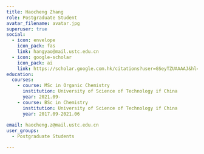 ```yaml
---
title: Haocheng Zhang
role: Postgraduate Student
avatar_filename: avatar.jpg
superuser: true
social:
  - icon: envelope
    icon_pack: fas
    link: hangyao@mail.ustc.edu.cn
  - icon: google-scholar
    icon_pack: ai
    link: https://scholar.google.com.hk/citations?user=GSeyTZUAAAAJ&hl=zh-CN
education:
  courses:
    - course: MSc in Organic Chemistry
      institution: University of Science of Technology if China
      year: 2021.09-
    - course: BSc in Chemistry
      institution: University of Science of Technology if China
      year: 2017.09-2021.06
    
email: haocheng.z@mail.ustc.edu.cn
user_groups:
  - Postgraduate Students

---
```

